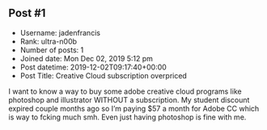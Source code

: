 ## Post #1
- Username: jadenfrancis
- Rank: ultra-n00b
- Number of posts: 1
- Joined date: Mon Dec 02, 2019 5:12 pm
- Post datetime: 2019-12-02T09:17:40+00:00
- Post Title: Creative Cloud subscription overpriced

I want to know a way to buy some adobe creative cloud programs like photoshop and illustrator WITHOUT a subscription. My student discount expired couple months ago so I’m paying $57 a month for Adobe CC which is way to fcking much smh. Even just having photoshop is fine with me.
